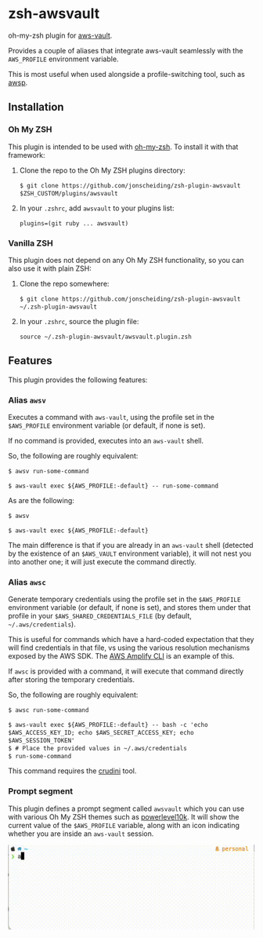 # zsh-awsvault

oh-my-zsh plugin for [aws-vault](https://github.com/99designs/aws-vault).

Provides a couple of aliases that integrate aws-vault seamlessly with the `AWS_PROFILE` environment variable.

This is most useful when used alongside a profile-switching tool, such as
[awsp](https://github.com/johnnyopao/awsp).

## Installation

### Oh My ZSH

This plugin is intended to be used with [oh-my-zsh](https://ohmyz.sh/). To install it with that framework:

1. Clone the repo to the Oh My ZSH plugins directory:
   ```shell
   $ git clone https://github.com/jonscheiding/zsh-plugin-awsvault $ZSH_CUSTOM/plugins/awsvault
   ```
2. In your `.zshrc`, add `awsvault` to your plugins list:
   ```
   plugins=(git ruby ... awsvault)
   ```

### Vanilla ZSH

This plugin does not depend on any Oh My ZSH functionality, so you can also use it with plain ZSH:

1. Clone the repo somewhere:
   ```shell
   $ git clone https://github.com/jonscheiding/zsh-plugin-awsvault ~/.zsh-plugin-awsvault
   ```
2. In your `.zshrc`, source the plugin file:
   ```
   source ~/.zsh-plugin-awsvault/awsvault.plugin.zsh
   ```

## Features

This plugin provides the following features:

### Alias `awsv`

Executes a command with `aws-vault`, using the profile set in the `$AWS_PROFILE` environment variable (or
default, if none is set).

If no command is provided, executes into an `aws-vault` shell.

So, the following are roughly equivalent:

```shell
$ awsv run-some-command
```

```shell
$ aws-vault exec ${AWS_PROFILE:-default} -- run-some-command
```

As are the following:

```shell
$ awsv
```

```shell
$ aws-vault exec ${AWS_PROFILE:-default}
```

The main difference is that if you are already in an `aws-vault` shell (detected by the existence of an
`$AWS_VAULT` environment variable), it will not nest you into another one; it will just execute the command
directly.

### Alias `awsc`

Generate temporary credentials using the profile set in the `$AWS_PROFILE` environment variable (or default,
if none is set), and stores them under that profile in your `$AWS_SHARED_CREDENTIALS_FILE` (by default,
`~/.aws/credentials`).

This is useful for commands which have a hard-coded expectation that they will find credentials in that file,
vs using the various resolution mechanisms exposed by the AWS SDK. The
[AWS Amplify CLI](https://docs.amplify.aws/cli/) is an example of this.

If `awsc` is provided with a command, it will execute that command directly after storing the temporary
credentials.

So, the following are roughly equivalent:

```shell
$ awsc run-some-command
```

```shell
$ aws-vault exec ${AWS_PROFILE:-default} -- bash -c 'echo $AWS_ACCESS_KEY_ID; echo $AWS_SECRET_ACCESS_KEY; echo $AWS_SESSION_TOKEN'
$ # Place the provided values in ~/.aws/credentials
$ run-some-command
```

This command requires the [crudini](https://github.com/pixelb/crudini) tool.

### Prompt segment

This plugin defines a prompt segment called `awsvault` which you can use with various Oh My ZSH themes such as
[powerlevel10k](https://github.com/romkatv/powerlevel10k). It will show the current value of the
`$AWS_PROFILE` variable, along with an icon indicating whether you are inside an `aws-vault` session.

![prompt segment example](example-prompt.gif)
